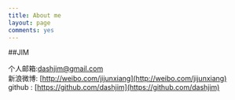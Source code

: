 ```yaml
---
title: About me
layout: page
comments: yes
---
```

  
##JIM    

个人邮箱:dashjim@gmail.com      
新浪微博: [http://weibo.com/jijunxiang](http://weibo.com/jijunxiang)      
github : [https://github.com/dashjim](https://github.com/dashjim)      